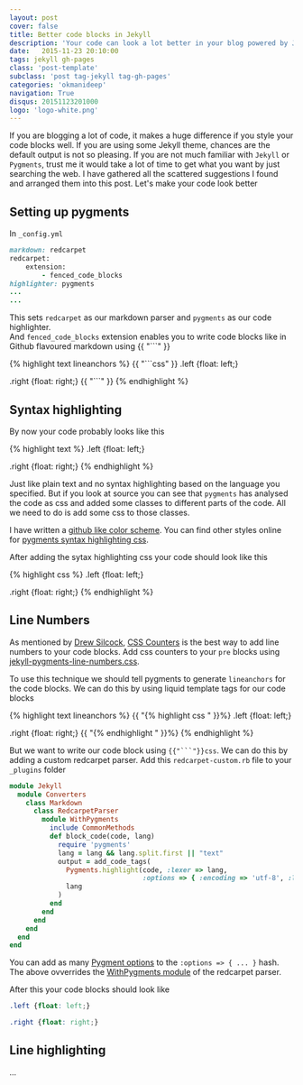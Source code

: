 ```yaml
---
layout: post
cover: false
title: Better code blocks in Jekyll
description: 'Your code can look a lot better in your blog powered by Jekyll if you do these simple things. Add line numbers, line highlights in your plain github flavored markdown in all your blog posts.'
date:   2015-11-23 20:10:00
tags: jekyll gh-pages
class: 'post-template'
subclass: 'post tag-jekyll tag-gh-pages'
categories: 'okmanideep'
navigation: True
disqus: 20151123201000
logo: 'logo-white.png'
---
```


If you are blogging a lot of code, it makes a huge difference if you style your code blocks well. If you are using some Jekyll theme, chances are the default output is not so pleasing. If you are not much familiar with `Jekyll` or `Pygments`, trust me it would take a lot of time to get what you want by just searching the web. I have gathered  all the scattered suggestions I found and arranged them into this post. Let's make your code look better

## Setting up pygments ##
In `_config.yml`

```ruby
markdown: redcarpet
redcarpet:
    extension:
        - fenced_code_blocks
highlighter: pygments
...
...
```

This sets `redcarpet` as our markdown parser and `pygments` as our code highlighter.  
And `fenced_code_blocks` extension enables you to write code blocks like in Github flavoured markdown using {{ "```" }}  

{% highlight text lineanchors %}
{{ "```css" }}
.left {float: left;}

.right {float: right;}
{{ "```" }}
{% endhighlight %}


## Syntax highlighting ##
By now your code probably looks like this

{% highlight text %}
  .left {float: left;}
  
  .right {float: right;}
{% endhighlight %}

Just like plain text and no syntax highlighting based on the language you specified. But if you look at source you can see that `pygments` has analysed the code as css and added some classes to different parts of the code. All we need to do is add some css to those classes.

I have written a [github like color scheme](https://gist.github.com/okmanideep/aa0890c6da9104e16a7a). You can find other styles online for [pygments syntax highlighting css](https://www.google.co.in/search?q=pygments+syntax+highlighting+css).

After adding the sytax highlighting css your code should look like this

{% highlight css %}
  .left {float: left;}
  
  .right {float: right;}
{% endhighlight %}

## Line Numbers ##
As mentioned by [Drew Silcock](https://drewsilcock.co.uk/proper-linenumbers/), [CSS Counters](https://developer.mozilla.org/en-US/docs/Web/CSS/CSS_Lists_and_Counters/Using_CSS_counters) is the best way to add line numbers to your code blocks. Add css counters to your `pre` blocks using [jekyll-pygments-line-numbers.css](https://gist.github.com/okmanideep/55419a959b7fd39a1c89).

To use this technique we should tell pygments to generate `lineanchors` for the code blocks. We can do this by using liquid template tags for our code blocks

{% highlight text lineanchors %}
{{ "{% highlight css " }}%}
.left {float: left;}

.right {float: right;}
{{ "{% endhighlight " }}%}
{% endhighlight %}

But we want to write our code block using `{{"```"}}css`. We can do this by adding a custom redcarpet parser. Add this `redcarpet-custom.rb` file to your `_plugins` folder

```ruby
module Jekyll
  module Converters
    class Markdown
      class RedcarpetParser
        module WithPygments
          include CommonMethods
          def block_code(code, lang)
            require 'pygments'
            lang = lang && lang.split.first || "text"
            output = add_code_tags(
              Pygments.highlight(code, :lexer => lang,
                                 :options => { :encoding => 'utf-8', :lineanchors =>'line' }),
              lang
            )
          end
        end
      end
    end
  end
end
```

You can add as many [Pygment options](http://pygments.org/docs/formatters/) to the `:options => { ... }` hash. The above ovverrides the [WithPygments module](https://github.com/jekyll/jekyll/blob/master/lib/jekyll/converters/markdown/redcarpet_parser.rb) of the redcarpet parser.

After this your code blocks should look like

```css
.left {float: left;}

.right {float: right;}
```

## Line highlighting ##
...
